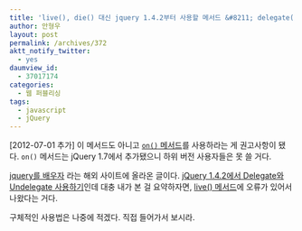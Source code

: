 ```yaml
---
title: 'live(), die() 대신 jquery 1.4.2부터 사용할 메서드 &#8211; delegate(), undelegate()'
author: 안형우
layout: post
permalink: /archives/372
aktt_notify_twitter:
  - yes
daumview_id:
  - 37017174
categories:
  - 웹 퍼블리싱
tags:
  - javascript
  - jQuery
---
```

[2012-07-01 추가] 이 메서드도 아니고 [`on()` 메서드][1]를 사용하라는 게 권고사항이 됐다. `on()` 메서드는 jQuery 1.7에서 추가됐으니 하위 버전 사용자들은 못 쓸 거다.

<a href="http://www.learningjquery.com" target="_blank">jquery를 배우자</a> 라는 해외 사이트에 올라온 글이다. <a href="http://www.learningjquery.com/2010/03/using-delegate-and-undelegate-in-jquery-1-4-2" target="_blank">jQuery 1.4.2에서 Delegate와 Undelegate 사용하기</a>인데 대충 내가 본 걸 요약하자면, <a href="http://mytory.textcube.com/entry/jquery-live-%EB%A9%94%EC%84%9C%EB%93%9C" target="_blank">live() 메서드</a>에 오류가 있어서 나왔다는 거다.

구체적인 사용법은 나중에 적겠다. 직접 들어가서 보시라.

 [1]: http://api.jquery.com/on/